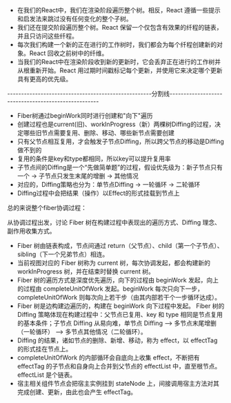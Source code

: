 - 在我们的React中，我们在渲染阶段遍历整个树。相反，React 遵循一些提示和启发法来跳过没有任何变化的整个子树。
- 我们还在提交阶段遍历整个树。React 保留一个仅包含有效果的纤程的链表，并且只访问这些纤程。
- 每次我们构建一个新的正在进行的工作树时，我们都会为每个纤程创建新的对象。React 回收之前树中的纤维。
- 当我们的React中在渲染阶段收到新的更新时，它会丢弃正在进行的工作树并从根重新开始。React 用过期时间戳标记每个更新，并使用它来决定哪个更新具有更高的优先级。

----------------------------------------------------分割线----------------------------------------------------

- Fiber树通过beginWork同时进行创建和"向下"遍历
- 创建过程也是current(旧)、workInProgress（新）两棵树Diffing的过程，决定哪些旧节点需要复用、删除、移动、哪些新节点需要创建
- 只有父节点相互复用，才会触发子节点Diffing，所以跨父节点的移动是Diffing做不到的
- 复用的条件是key和type都相同，所以key可以提升复用率
- 子节点间的Diffing是一个“先做简单题”的过程，假设优先级为：新子节点只有一个 -> 子节点只发生末尾的增删 -> 其他情况
- 对应的，Diffing策略也分为：单节点Diffing -> 一轮循环 -> 二轮循环
- Diffing过程中会把结果（操作）以Effect的形式挂载到节点上

总的来说整个fiber协调过程：

从协调过程出发，讨论 Fiber 树在构建过程中表现出的遍历方式、Diffing 理念、副作用收集方式。

- Fiber 树由链表构成，节点间通过 return（父节点）、child（第一个子节点）、sibling（下一个兄弟节点）相连。
- 当前视图对应的 Fiber 树称为 current 树，每次协调发起，都会构建新的 workInProgress 树，并在结束时替换 current 树。
- Fiber 树的遍历方式是深度优先遍历，向下的过程由 beginWork 发起，向上的过程由 completeUnitOfWork 发起。beginWork 每次只向下一步，completeUnitOfWork 则每次向上若干步（由其内部若干个一步循环达成）。
- Fiber 树是边构建边遍历的，构建在 beginWork 向下过程中发起。
Fiber 树的 Diffing 策略体现在构建过程中：父节点已复用、key 和 type 相同是节点复用的基本条件；子节点 Diffing 从易向难，单节点 Diffing —> 多节点末尾增删（一轮循环） —> 多节点其他情况（二轮循环）。
- Diffing 的结果，诸如节点的删除、新增、移动，称为 effect，以 effectTag 的形式挂在节点上。
- completeUnitOfWork 的内部循环会自底向上收集 effect，不断把有 effectTag 的子节点和自身向上合并到父节点的 effectList 中，直至根节点。effectList 是个链表。
- 宿主相关组件节点会把宿主实例挂到 stateNode 上，间接调用宿主方法对其完成创建、更新，由此也会产生 effectTag。

